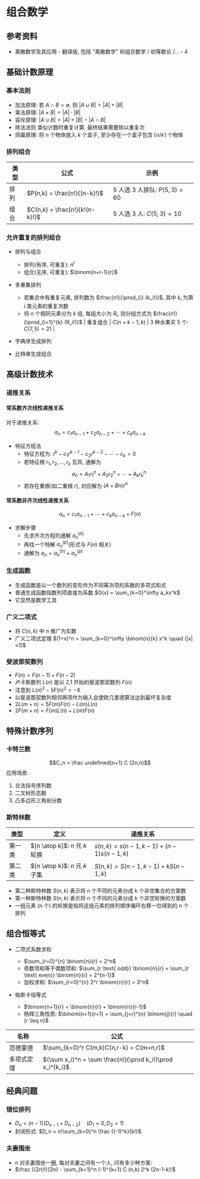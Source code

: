 # 组合数学

## 参考资料

* 离散数学及其应用 - 翻译版, 包括 "离散数学" 和组合数学 / 初等数论 /... - 4

## 基础计数原理

### 基本法则

* 加法原理: 若 $A \cap B = \emptyset$, 则 $|A \cup B| = |A| + |B|$
* 乘法原理: $|A \times B| = |A| \cdot |B|$
* 容斥原理: $|A \cup B| = |A| + |B| - |A \cap B|$
* 除法法则 类似计数时重复计算, 最终结果需要除以重复次
* 鸽巢原理: 将 $n$ 个物体放入 $k$ 个盒子, 至少存在一个盒子包含 $\lceil n/k \rceil$ 个物体

### 排列组合

| 类型   | 公式                             | 示例                      |
| ---- | ------------------------------ | ----------------------- |
| 排列   | $P(n,k) = \frac{n!}{(n-k)!}$   | 5 人选 3 人排队: $P (5,3)=60$ |
| 组合   | $C(n,k) = \frac{n!}{k!(n-k)!}$ | 5 人选 3 人: $C (5,3)=10$   |

### 允许重复的排列组合

* 排列与组合
   - 排列(有序, 可重复): $n^r$
   - 组合(无序, 可重复): $\binom{n+r-1}{r}$

* 多重集排列
   - 若集合中有重复元素, 排列数为 $\frac{n!}{\prod_{i} (k_i!)}$, 其中 $k_i$ 为第 $i$ 类元素的重复次数
   - 将 $n$ 个相同元素分为 $k$ 组, 每组大小为 $R_i$, 则分组方式为 $\frac{n!}{\prod_{i=1}^{k} (R_i!)}$
| 重复组合 | $C(n+k-1,k)$                   | 3 种水果买 5 个: $C (7,5)=21$ |

* 字典序生成排列
* 比特串生成组合

## 高级计数技术

### 递推关系

#### 常系数齐次线性递推关系
对于递推关系: 
$$
a_n = c_1 a_{n-1} + c_2 a_{n-2} + \cdots + c_k a_{n-k}
$$

* 特征方程法
   * 特征方程为: $r^k - c_1 r^{k-1} - c_2 r^{k-2} - \cdots - c_k = 0$
   * 若特征根 $r_1, r_2, \ldots, r_k$ 互异, 通解为
     $$
     a_n = A_1 r_1^n + A_2 r_2^n + \cdots + A_k r_k^n
     $$
   * 若存在重根(如二重根 $r$), 对应解为 $(A + Bn) r^n$

#### 常系数非齐次线性递推关系

$$
a_n = c_1 a_{n-1} + \cdots + c_k a_{n-k} + F(n)
$$

* 求解步骤
   * 先求齐次方程的通解 $a_n^{(h)}$
   * 再找一个特解 $a_n^{(p)}$(形式与 $F(n)$ 相关)
   * 通解为 $a_n = a_n^{(h)} + a_n^{(p)}$

### 生成函数

* 生成函数是以一个数列的变形作为不同幂次项的系数的多项式和式
* 普通生成函数指数列项直接为系数 $G(x) = \sum_{k=0}^\infty a_kx^k$
* 它显然是数学工具

### 广义二项式

* 将 $C(n,k)$ 中 $n$ 推广为实数
* 广义二项式定理 $(1+x)^n = \sum_{k=0}^\infty \binom{n}{k} x^k \quad (|x|<1)$


### 斐波那契数列

* $F (n) = F (n-1) + F (n-2)$
* 卢卡斯数列 $L(n)$ 是以 2,1 开始的斐波那契数列 $F(n)$
* 注意到 $L(n)^2 - 5F(n)^2 = -4$
* 以斐波那契数列相邻两项作为输入会使欧几里德算法达到最坏复杂度
* $2L(m+n) = 5F(m)F(n) - L(m)L(n)$
* $2F(m+n) = F(m)L(n) + L(m)F(n)$

## 特殊计数序列

### 卡特兰数

$$C_n = \frac undefined{n+1} C (2n,n)$$
应用场景: 

1. 合法括号序列数
2. 二叉树形态数
3. 凸多边形三角剖分数

### 斯特林数

| 类型  | 定义                          | 递推关系                                  |
| --- | --------------------------- | ------------------------------------- |
| 第一类 | $[n \atop k]$: $n$ 元 $k$ 轮换 | $s(n,k) = s(n-1,k-1) + (n-1)s(n-1,k)$ |
| 第二类 | ${n \atop k}$: $n$ 元 $k$ 子集  | $S(n,k) = S(n-1,k-1) + kS(n-1,k)$     |

* 第二种斯特林数 $S(n,k)$ 表示将 n 个不同的元素分成 k 个非空集合的方案数
* 第一种斯特林数 $S(n,k)$ 表示将 n 个不同的元素分成 k 个非空轮换的方案数
* 一组元素 (n 个) 的轮换是指将这组元素的排列顺序循环右移一位得到的 n 个排列

## 组合恒等式

* 二项式系数求和
   * $\sum_{r=0}^{n} \binom{n}{r} = 2^n$
   * 奇数项和等于偶数项和: $\sum_{r \text{ odd}} \binom{n}{r} = \sum_{r \text{ even}} \binom{n}{r} = 2^{n-1}$
   * 加权求和: $\sum_{r=0}^{n} 2^r \binom{n}{r} = 3^n$

* 帕斯卡恒等式
   * $\binom{n+1}{r} = \binom{n}{r} + \binom{n}{r-1}$
   * 杨辉三角性质: $\binom{n+1}{r+1} = \sum_{j=r}^{n} \binom{j}{r} \quad (r \leq n)$

| 名称    | 公式                                                             |
| ----- | -------------------------------------------------------------- |
| 范德蒙德  | $\sum_{k=0}^r C(m,k)C(n,r-k) = C(m+n,r)$                      |
| 多项式定理 | $(\sum x_i)^n = \sum \frac{n!}{\prod k_i!}\prod x_i^{k_i}$ |

## 经典问题

### 错位排列

* $D_n = (n-1)(D_{n-1} + D_{n-2}) \quad (D_1=0, D_2=1)$
* 封闭形式: $D_n = n!\sum_{k=0}^n \frac {(-1)^k}{k!}$

### 夫妻围坐

* $n$ 对夫妻围坐一圈, 每对夫妻之间有一个人, 问有多少种方案:
* $\frac {(2n)!}{2n} - \sum_{k=1}^n (-1)^{k+1} C (n,k) 2^k (2n-1-k)!$
